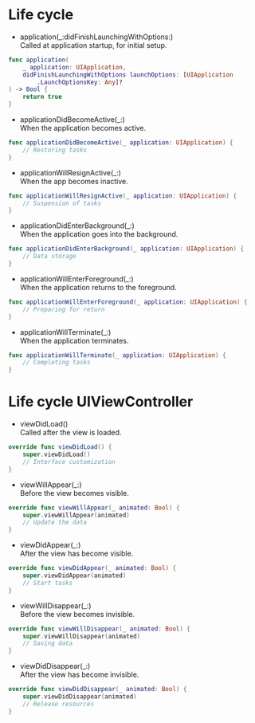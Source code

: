 # Life cycle
- application(_:didFinishLaunchingWithOptions:)<br>
Called at application startup, for initial setup.
```swift
func application(
    _ application: UIApplication,
    didFinishLaunchingWithOptions launchOptions: [UIApplication
        .LaunchOptionsKey: Any]?
) -> Bool {
    return true
}
```
- applicationDidBecomeActive(_:)<br>
When the application becomes active.
```swift
func applicationDidBecomeActive(_ application: UIApplication) {
    // Restoring tasks
}
```
- applicationWillResignActive(_:)<br>
When the app becomes inactive.
```swift
func applicationWillResignActive(_ application: UIApplication) {
    // Suspension of tasks
}
```
- applicationDidEnterBackground(_:)<br>
When the application goes into the background.
```swift
func applicationDidEnterBackground(_ application: UIApplication) {
    // Data storage
}
```
- applicationWillEnterForeground(_:)<br>
When the application returns to the foreground.
```swift
func applicationWillEnterForeground(_ application: UIApplication) {
    // Preparing for return
}
```
- applicationWillTerminate(_:)<br>
When the application terminates.
```swift
func applicationWillTerminate(_ application: UIApplication) {
    // Completing tasks
}
```
# Life cycle UIViewController
- viewDidLoad()<br>
Called after the view is loaded.
```swift
override func viewDidLoad() {
    super.viewDidLoad()
    // Interface customization
}
```
- viewWillAppear(_:)<br>
Before the view becomes visible.
```swift
override func viewWillAppear(_ animated: Bool) {
    super.viewWillAppear(animated)
    // Update the data 
}
```
- viewDidAppear(_:)<br>
After the view has become visible.
```swift
override func viewDidAppear(_ animated: Bool) {
    super.viewDidAppear(animated)
    // Start tasks
}
```
- viewWillDisappear(_:)<br>
Before the view becomes invisible.
```swift
override func viewWillDisappear(_ animated: Bool) {
    super.viewWillDisappear(animated)
    // Saving data
}
```
- viewDidDisappear(_:)<br>
After the view has become invisible.
```swift
override func viewDidDisappear(_ animated: Bool) {
    super.viewDidDisappear(animated)
    // Release resources
}
```